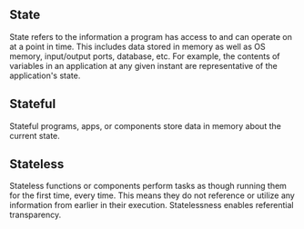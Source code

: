 
## State
State refers to the information a program has access to and can operate on at a point in time. This includes data stored in memory as well as OS memory, input/output ports, database, etc. For example, the contents of variables in an application at any given instant are representative of the application's state.

## Stateful
Stateful programs, apps, or components store data in memory about the current state.

## Stateless
Stateless functions or components perform tasks as though running them for the first time, every time. This means they do not reference or utilize any information from earlier in their execution. Statelessness enables referential transparency.
